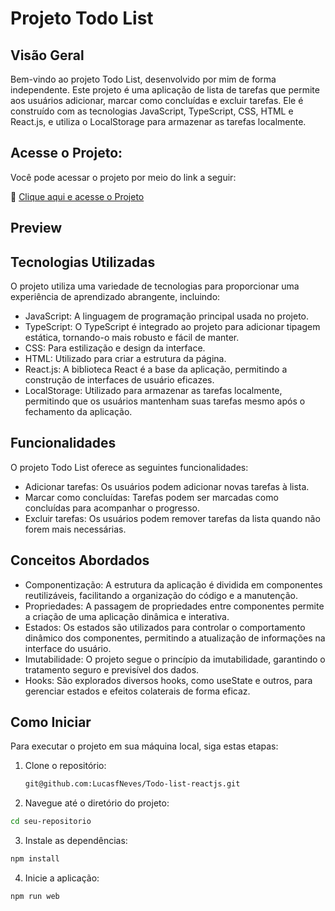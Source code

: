 # Projeto Todo List 

## Visão Geral
Bem-vindo ao projeto Todo List, desenvolvido por mim de forma independente. Este projeto é uma aplicação de lista de tarefas que permite aos usuários adicionar, marcar como concluídas e excluir tarefas. Ele é construído com as tecnologias JavaScript, TypeScript, CSS, HTML e React.js, e utiliza o LocalStorage para armazenar as tarefas localmente.

## Acesse o Projeto:
Você pode acessar o projeto por meio do link a seguir:

🚀 [Clique aqui e acesse o Projeto](https://todo-list-reactjs-tau.vercel.app/)

## Preview

## Tecnologias Utilizadas
O projeto utiliza uma variedade de tecnologias para proporcionar uma experiência de aprendizado abrangente, incluindo:

- JavaScript: A linguagem de programação principal usada no projeto.
- TypeScript: O TypeScript é integrado ao projeto para adicionar tipagem estática, tornando-o mais robusto e fácil de manter.
- CSS: Para estilização e design da interface.
- HTML: Utilizado para criar a estrutura da página.
- React.js: A biblioteca React é a base da aplicação, permitindo a construção de interfaces de usuário eficazes.
- LocalStorage: Utilizado para armazenar as tarefas localmente, permitindo que os usuários mantenham suas tarefas mesmo após o fechamento da aplicação.

## Funcionalidades
O projeto Todo List oferece as seguintes funcionalidades:

- Adicionar tarefas: Os usuários podem adicionar novas tarefas à lista.
- Marcar como concluídas: Tarefas podem ser marcadas como concluídas para acompanhar o progresso.
- Excluir tarefas: Os usuários podem remover tarefas da lista quando não forem mais necessárias.

## Conceitos Abordados

- Componentização: A estrutura da aplicação é dividida em componentes reutilizáveis, facilitando a organização do código e a manutenção.
- Propriedades: A passagem de propriedades entre componentes permite a criação de uma aplicação dinâmica e interativa.
- Estados: Os estados são utilizados para controlar o comportamento dinâmico dos componentes, permitindo a atualização de informações na interface do usuário.
- Imutabilidade: O projeto segue o princípio da imutabilidade, garantindo o tratamento seguro e previsível dos dados.
- Hooks: São explorados diversos hooks, como useState e outros, para gerenciar estados e efeitos colaterais de forma eficaz.

## Como Iniciar

Para executar o projeto em sua máquina local, siga estas etapas:

1. Clone o repositório:

   ```bash
   git@github.com:LucasfNeves/Todo-list-reactjs.git
   
2. Navegue até o diretório do projeto:
  ```bash
  cd seu-repositorio
  ```

3. Instale as dependências:
  ```bash
  npm install
  ```

4. Inicie a aplicação:
  ```bash
  npm run web
  ```

